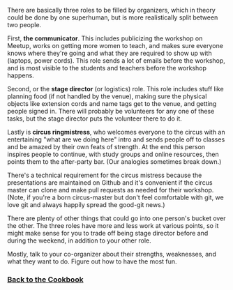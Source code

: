 There are basically three roles to be filled by organizers, which in theory could be done by one superhuman, but is more realistically split between two people. 

First, **the communicator**. This includes publicizing the workshop on Meetup, works on getting more women to teach, and makes sure everyone knows where they're going and what they are required to show up with (laptops, power cords). This role sends a lot of emails before the workshop, and is most visible to the students and teachers before the workshop happens.

Second, or the **stage director** (or logistics) role. This role includes stuff like planning food (if not handled by the venue), making sure the physical objects like extension cords and name tags get to the venue, and getting people signed in. There will probably be volunteers for any one of these tasks, but the stage director puts the volunteer there to do it.

Lastly is **circus ringmistress**, who welcomes everyone to the circus with an entertaining "what are we doing here" intro and sends people off to classes and be amazed by their own feats of strength. At the end this person inspires people to continue, with study groups and online resources, then points them to the after-party bar. (Our analogies sometimes break down.) 

There's a technical requirement for the circus mistress because the presentations are maintained on Github and it's convenient if the circus master can clone and make pull requests as needed for their workshop. (Note, if you're a born circus-master but don't feel comfortable with git, we love git and always happily spread the good-git news.)

There are plenty of other things that could go into one person's bucket over the other. The three roles have more and less work at various points, so it might make sense for you to trade off being stage director before and during the weekend, in addition to your other role. 

Mostly, talk to your co-organizer about their strengths, weaknesses, and what they want to do. Figure out how to have the most fun. 

### [Back to the Cookbook](Home.md)
